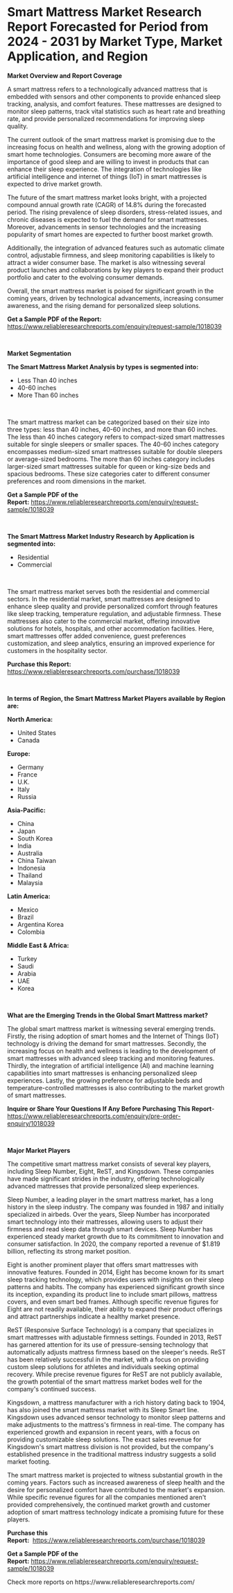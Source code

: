 <p><h1>Smart Mattress Market Research Report Forecasted for Period from 2024 -  2031 by Market Type, Market Application, and Region</h1></p><p><strong>Market Overview and Report Coverage</strong></p>
<p><p>A smart mattress refers to a technologically advanced mattress that is embedded with sensors and other components to provide enhanced sleep tracking, analysis, and comfort features. These mattresses are designed to monitor sleep patterns, track vital statistics such as heart rate and breathing rate, and provide personalized recommendations for improving sleep quality.</p><p>The current outlook of the smart mattress market is promising due to the increasing focus on health and wellness, along with the growing adoption of smart home technologies. Consumers are becoming more aware of the importance of good sleep and are willing to invest in products that can enhance their sleep experience. The integration of technologies like artificial intelligence and internet of things (IoT) in smart mattresses is expected to drive market growth.</p><p>The future of the smart mattress market looks bright, with a projected compound annual growth rate (CAGR) of 14.8% during the forecasted period. The rising prevalence of sleep disorders, stress-related issues, and chronic diseases is expected to fuel the demand for smart mattresses. Moreover, advancements in sensor technologies and the increasing popularity of smart homes are expected to further boost market growth.</p><p>Additionally, the integration of advanced features such as automatic climate control, adjustable firmness, and sleep monitoring capabilities is likely to attract a wider consumer base. The market is also witnessing several product launches and collaborations by key players to expand their product portfolio and cater to the evolving consumer demands.</p><p>Overall, the smart mattress market is poised for significant growth in the coming years, driven by technological advancements, increasing consumer awareness, and the rising demand for personalized sleep solutions.</p></p>
<p><strong>Get a Sample PDF of the Report:</strong> <a href="https://www.reliableresearchreports.com/enquiry/request-sample/1018039">https://www.reliableresearchreports.com/enquiry/request-sample/1018039</a></p>
<p>&nbsp;</p>
<p><strong>Market Segmentation</strong></p>
<p><strong>The Smart Mattress Market Analysis by types is segmented into:</strong></p>
<p><ul><li>Less Than 40 inches</li><li>40-60 inches</li><li>More Than 60 inches</li></ul></p>
<p>&nbsp;</p>
<p><p>The smart mattress market can be categorized based on their size into three types: less than 40 inches, 40-60 inches, and more than 60 inches. The less than 40 inches category refers to compact-sized smart mattresses suitable for single sleepers or smaller spaces. The 40-60 inches category encompasses medium-sized smart mattresses suitable for double sleepers or average-sized bedrooms. The more than 60 inches category includes larger-sized smart mattresses suitable for queen or king-size beds and spacious bedrooms. These size categories cater to different consumer preferences and room dimensions in the market.</p></p>
<p><strong>Get a Sample PDF of the Report:</strong>&nbsp;<a href="https://www.reliableresearchreports.com/enquiry/request-sample/1018039">https://www.reliableresearchreports.com/enquiry/request-sample/1018039</a></p>
<p>&nbsp;</p>
<p><strong>The Smart Mattress Market Industry Research by Application is segmented into:</strong></p>
<p><ul><li>Residential</li><li>Commercial</li></ul></p>
<p>&nbsp;</p>
<p><p>The smart mattress market serves both the residential and commercial sectors. In the residential market, smart mattresses are designed to enhance sleep quality and provide personalized comfort through features like sleep tracking, temperature regulation, and adjustable firmness. These mattresses also cater to the commercial market, offering innovative solutions for hotels, hospitals, and other accommodation facilities. Here, smart mattresses offer added convenience, guest preferences customization, and sleep analytics, ensuring an improved experience for customers in the hospitality sector.</p></p>
<p><strong>Purchase this Report:</strong>&nbsp; <a href="https://www.reliableresearchreports.com/purchase/1018039">https://www.reliableresearchreports.com/purchase/1018039</a></p>
<p>&nbsp;</p>
<p><strong>In terms of Region, the Smart Mattress Market Players available by Region are:</strong></p>
<p>
    <p> <strong> North America: </strong>
        <ul>
            <li>United States</li>
            <li>Canada</li>
        </ul>
        </p> 
    <p> <strong> Europe: </strong>
        <ul>
            <li>Germany</li>
            <li>France</li>
            <li>U.K.</li>
            <li>Italy</li>
            <li>Russia</li>
        </ul>
        </p> 
    <p> <strong> Asia-Pacific: </strong>
        <ul>
            <li>China</li>
            <li>Japan</li>
            <li>South Korea</li>
            <li>India</li>
            <li>Australia</li>
            <li>China Taiwan</li>
            <li>Indonesia</li>
            <li>Thailand</li>
            <li>Malaysia</li>
        </ul>
        </p> 
    <p> <strong> Latin America: </strong>
        <ul>
            <li>Mexico</li>
            <li>Brazil</li>
            <li>Argentina Korea</li>
            <li>Colombia</li>
        </ul>
        </p> 
    <p> <strong> Middle East & Africa: </strong>
        <ul>
            <li>Turkey</li>
            <li>Saudi</li>
            <li>Arabia</li>
            <li>UAE</li>
            <li>Korea</li>
        </ul>
    </p>
    </p>
<p>&nbsp;</p>
<p><strong>What are the Emerging Trends in the Global Smart Mattress market?</strong></p>
<p><p>The global smart mattress market is witnessing several emerging trends. Firstly, the rising adoption of smart homes and the Internet of Things (IoT) technology is driving the demand for smart mattresses. Secondly, the increasing focus on health and wellness is leading to the development of smart mattresses with advanced sleep tracking and monitoring features. Thirdly, the integration of artificial intelligence (AI) and machine learning capabilities into smart mattresses is enhancing personalized sleep experiences. Lastly, the growing preference for adjustable beds and temperature-controlled mattresses is also contributing to the market growth of smart mattresses.</p></p>
<p><strong>Inquire or Share Your Questions If Any Before Purchasing This Report</strong>- <a href="https://www.reliableresearchreports.com/enquiry/pre-order-enquiry/1018039">https://www.reliableresearchreports.com/enquiry/pre-order-enquiry/1018039</a></p>
<p>&nbsp;</p>
<p><strong>Major Market Players</strong></p>
<p><p>The competitive smart mattress market consists of several key players, including Sleep Number, Eight, ReST, and Kingsdown. These companies have made significant strides in the industry, offering technologically advanced mattresses that provide personalized sleep experiences.</p><p>Sleep Number, a leading player in the smart mattress market, has a long history in the sleep industry. The company was founded in 1987 and initially specialized in airbeds. Over the years, Sleep Number has incorporated smart technology into their mattresses, allowing users to adjust their firmness and read sleep data through smart devices. Sleep Number has experienced steady market growth due to its commitment to innovation and consumer satisfaction. In 2020, the company reported a revenue of $1.819 billion, reflecting its strong market position.</p><p>Eight is another prominent player that offers smart mattresses with innovative features. Founded in 2014, Eight has become known for its smart sleep tracking technology, which provides users with insights on their sleep patterns and habits. The company has experienced significant growth since its inception, expanding its product line to include smart pillows, mattress covers, and even smart bed frames. Although specific revenue figures for Eight are not readily available, their ability to expand their product offerings and attract partnerships indicate a healthy market presence.</p><p>ReST (Responsive Surface Technology) is a company that specializes in smart mattresses with adjustable firmness settings. Founded in 2013, ReST has garnered attention for its use of pressure-sensing technology that automatically adjusts mattress firmness based on the sleeper's needs. ReST has been relatively successful in the market, with a focus on providing custom sleep solutions for athletes and individuals seeking optimal recovery. While precise revenue figures for ReST are not publicly available, the growth potential of the smart mattress market bodes well for the company's continued success.</p><p>Kingsdown, a mattress manufacturer with a rich history dating back to 1904, has also joined the smart mattress market with its Sleep Smart line. Kingsdown uses advanced sensor technology to monitor sleep patterns and make adjustments to the mattress's firmness in real-time. The company has experienced growth and expansion in recent years, with a focus on providing customizable sleep solutions. The exact sales revenue for Kingsdown's smart mattress division is not provided, but the company's established presence in the traditional mattress industry suggests a solid market footing.</p><p>The smart mattress market is projected to witness substantial growth in the coming years. Factors such as increased awareness of sleep health and the desire for personalized comfort have contributed to the market's expansion. While specific revenue figures for all the companies mentioned aren't provided comprehensively, the continued market growth and customer adoption of smart mattress technology indicate a promising future for these players.</p></p>
<p><strong>Purchase this Report:</strong>&nbsp;&nbsp;<a href="https://www.reliableresearchreports.com/purchase/1018039">https://www.reliableresearchreports.com/purchase/1018039</a></p>
<p></p>
<p><strong>Get a Sample PDF of the Report:</strong>&nbsp;<a href="https://www.reliableresearchreports.com/enquiry/request-sample/1018039">https://www.reliableresearchreports.com/enquiry/request-sample/1018039</a></p>
<p>Check more reports on https://www.reliableresearchreports.com/</p>